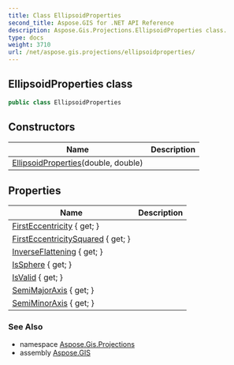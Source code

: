 ```yaml
---
title: Class EllipsoidProperties
second_title: Aspose.GIS for .NET API Reference
description: Aspose.Gis.Projections.EllipsoidProperties class. 
type: docs
weight: 3710
url: /net/aspose.gis.projections/ellipsoidproperties/
---
```

## EllipsoidProperties class

```csharp
public class EllipsoidProperties
```

## Constructors

| Name | Description |
| --- | --- |
| [EllipsoidProperties](ellipsoidproperties/)(double, double) |  |

## Properties

| Name | Description |
| --- | --- |
| [FirstEccentricity](../../aspose.gis.projections/ellipsoidproperties/firsteccentricity/) { get; } |  |
| [FirstEccentricitySquared](../../aspose.gis.projections/ellipsoidproperties/firsteccentricitysquared/) { get; } |  |
| [InverseFlattening](../../aspose.gis.projections/ellipsoidproperties/inverseflattening/) { get; } |  |
| [IsSphere](../../aspose.gis.projections/ellipsoidproperties/issphere/) { get; } |  |
| [IsValid](../../aspose.gis.projections/ellipsoidproperties/isvalid/) { get; } |  |
| [SemiMajorAxis](../../aspose.gis.projections/ellipsoidproperties/semimajoraxis/) { get; } |  |
| [SemiMinorAxis](../../aspose.gis.projections/ellipsoidproperties/semiminoraxis/) { get; } |  |

### See Also

* namespace [Aspose.Gis.Projections](../../aspose.gis.projections/)
* assembly [Aspose.GIS](../../)


